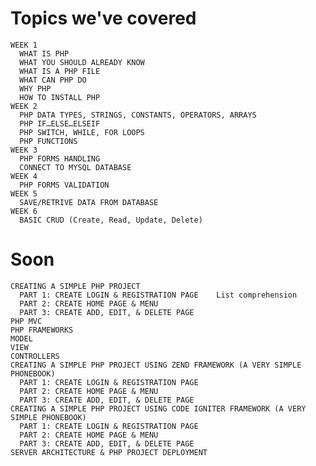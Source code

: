 # Topics we've covered

    WEEK 1
      WHAT IS PHP
      WHAT YOU SHOULD ALREADY KNOW
      WHAT IS A PHP FILE
      WHAT CAN PHP DO
      WHY PHP
      HOW TO INSTALL PHP
    WEEK 2      
      PHP DATA TYPES, STRINGS, CONSTANTS, OPERATORS, ARRAYS
      PHP IF…ELSE…ELSEIF
      PHP SWITCH, WHILE, FOR LOOPS
      PHP FUNCTIONS
    WEEK 3
      PHP FORMS HANDLING
      CONNECT TO MYSQL DATABASE
    WEEK 4
      PHP FORMS VALIDATION
    WEEK 5
      SAVE/RETRIVE DATA FROM DATABASE
    WEEK 6
      BASIC CRUD (Create, Read, Update, Delete)
      
 # Soon

    CREATING A SIMPLE PHP PROJECT
      PART 1: CREATE LOGIN & REGISTRATION PAGE    List comprehension
      PART 2: CREATE HOME PAGE & MENU
      PART 3: CREATE ADD, EDIT, & DELETE PAGE
    PHP MVC
    PHP FRAMEWORKS
    MODEL
    VIEW
    CONTROLLERS
    CREATING A SIMPLE PHP PROJECT USING ZEND FRAMEWORK (A VERY SIMPLE PHONEBOOK)
      PART 1: CREATE LOGIN & REGISTRATION PAGE
      PART 2: CREATE HOME PAGE & MENU 
      PART 3: CREATE ADD, EDIT, & DELETE PAGE
    CREATING A SIMPLE PHP PROJECT USING CODE IGNITER FRAMEWORK (A VERY SIMPLE PHONEBOOK)
      PART 1: CREATE LOGIN & REGISTRATION PAGE
      PART 2: CREATE HOME PAGE & MENU 
      PART 3: CREATE ADD, EDIT, & DELETE PAGE
    SERVER ARCHITECTURE & PHP PROJECT DEPLOYMENT
